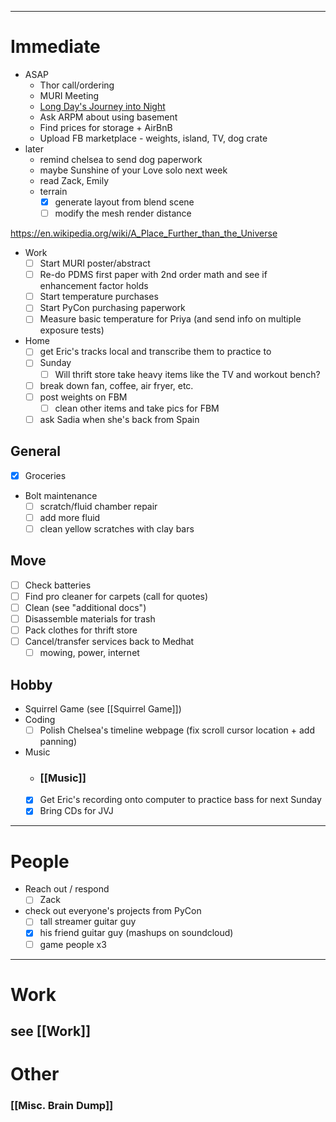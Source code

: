  ---
# Immediate

- ASAP
	- Thor call/ordering
	- MURI Meeting
	- [Long Day's Journey into Night](https://ia801404.us.archive.org/28/items/in.ernet.dli.2015.182217/2015.182217.Long-Days-Journey-Into-Night.pdf)
	- Ask ARPM about using basement
	- Find prices for storage + AirBnB
	- Upload FB marketplace - weights, island, TV, dog crate
- later
	- remind chelsea to send dog paperwork
	- maybe Sunshine of your Love solo next week
	- read Zack, Emily
	- terrain
		- [x] generate layout from blend scene
		- [ ] modify the mesh render distance

https://en.wikipedia.org/wiki/A_Place_Further_than_the_Universe

- Work
	- [ ] Start MURI poster/abstract
	- [ ] Re-do PDMS first paper with 2nd order math and see if enhancement factor holds 
	- [ ] Start temperature purchases
	- [ ] Start PyCon purchasing paperwork
	- [ ] Measure basic temperature for Priya (and send info on multiple exposure tests)
- Home
	- [ ] get Eric's tracks local and transcribe them to practice to
	- [ ] Sunday
		- [ ] Will thrift store take heavy items like the TV and workout bench?
	- [ ] break down fan, coffee, air fryer, etc.
	- [ ] post weights on FBM
		- [ ] clean other items and take pics for FBM
	- [ ] ask Sadia when she's back from Spain
## General

 - [x] Groceries
 - Bolt maintenance
	 - [ ] scratch/fluid chamber repair
	 - [ ] add more fluid
	 - [ ] clean yellow scratches with clay bars
## Move

 - [ ] Check batteries
 - [ ] Find pro cleaner for carpets (call for quotes)
 - [ ] Clean (see "additional docs")
 - [ ] Disassemble materials for trash
 - [ ] Pack clothes for thrift store
 - [ ] Cancel/transfer services back to Medhat
	 - [ ] mowing, power, internet
## Hobby
- Squirrel Game (see [[Squirrel Game]])
- Coding
	 - [ ] Polish Chelsea's timeline webpage (fix scroll cursor location + add panning)
- Music
	- ### [[Music]]
	- [x] Get Eric's recording onto computer to practice bass for next Sunday
	- [x] Bring CDs for JVJ

---
# People

 - Reach out / respond
	 - [ ] Zack
 - check out everyone's projects from PyCon
	 - [ ] tall streamer guitar guy
	 - [x] his friend guitar guy (mashups on soundcloud)
	 - [ ] game people x3

---

# Work

## see [[Work]]
# Other
### [[Misc. Brain Dump]]
